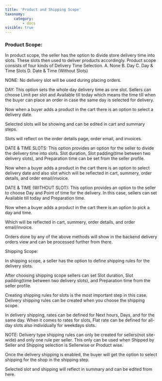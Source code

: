 ```yaml
---
title: 'Product and Shipping Scope'
taxonomy:
    category:
        - docs
visible: true
---
```


### Product Scope:

In product scope, the seller has the option to divide store delivery time into slots.  These slots then used to deliver products accordingly. Product scope consists of four kinds of Delivery Time Selection.
A. None
B. Day
C. Day & Time Slots
D. Date & Time (Without Slots) 



NONE: No delivery slot will be used during placing orders.

DAY: This option sets the whole day delivery time as one slot. Sellers can choose Limit per slot and Available till today which means the time till when the buyer can place an order in case the same day is selected for delivery.



Now when a buyer adds a product in the cart there is an option to select a delivery date. 



Selected slots will be showing and can be edited in cart and summary steps.



Slots will reflect on the order details page, order email, and invoices.



DATE & TIME SLOTS:
This option provides an option for the seller to divide the delivery time into slots. Slot duration, Slot padding(time between two delivery slots), and Preparation time can be set from the seller profile.



Now when a buyer adds a product in the cart there is an option to select delivery date and also slot which will be reflected in cart, summery, order details, and order email/invoice.




DATE & TIME (WITHOUT SLOT): This option provides an option to the seller to choose Day and Point of time for the delivery. In this case, sellers can set Available till today and Preparation time.



Now when a buyer adds a product in the cart there is an option to pick a day and time.



Which will be reflected in cart, summery, order details, and order email/invoice.



Orders done by any of the above methods will show in the backend delivery orders view and can be processed further from there. 








Shipping Scope: 

In shipping scope, a seller has the option to define shipping rules for the delivery slots. 



After choosing shipping scope sellers can set Slot duration, Slot padding(time between two delivery slots), and Preparation time from the seller profile.



Creating shipping rules for slots is the most important step in this case. Delivery shipping rules can be created when you choose the shipping scope.

In delivery shipping, rates can be defined for Next hours, Days, and for the same day. When it comes to rates for slots, Flat rate can be defined for all-day slots also individually for weekdays slots.





NOTE: Delivery type shipping rules can only be created for sellers(not site-wide) and only one rule per seller. This only can be used when Shipped by Seller and Shipping selection is Sellerwise or Product wise.

Once the delivery shipping is enabled, the buyer will get the option to select shipping for the shop in the shipping step.


Selected slot and shipping will reflect in summary and can be edited from here.
